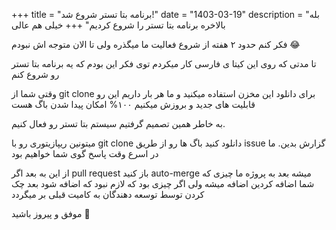 +++
title = "برنامه بتا تستر شروع شد!"
date = "1403-03-19"
description = "بله بالاخره برنامه بتا تستر را شروع کردیم"
+++
خیلی هم عالی

فکر کنم حدود ۲ هفته از شروع فعالیت ما میگذره ولی تا الان متوجه اش نبودم 😂 

تا مدتی که روی این کیتا ی فارسی کار میکردم توی فکر این بودم که یه برنامه بتا تستر رو شروع کنم

وقتی شما از git clone برای دانلود این مخزن استفاده میکنید و ما هر بار داریم این رو قابلیت های جدید و بروزش میکنیم ۱۰۰% امکان پیدا شدن باگ هست

به خاطر همین تصمیم گرفتیم سیستم بتا تستر رو فعال کنیم.

میتونین ریپازیتوری رو با git clone دانلود کنید باگ ها رو از طریق issue گزارش بدین. ما در اسرع وقت پاسخ گوی شما خواهیم بود

از این به بعد اگر pull request باز کنید auto-merge میشه بعد به پروژه ما چیزی که شما اضافه کردین اضافه میشه ولی اگر چیزی بود که لازم نبود که اضافه شود بعد چک کردن توسط توسعه دهندگان به کامیت قبلی بر میگردد

موفق و پیروز باشید 🌹
